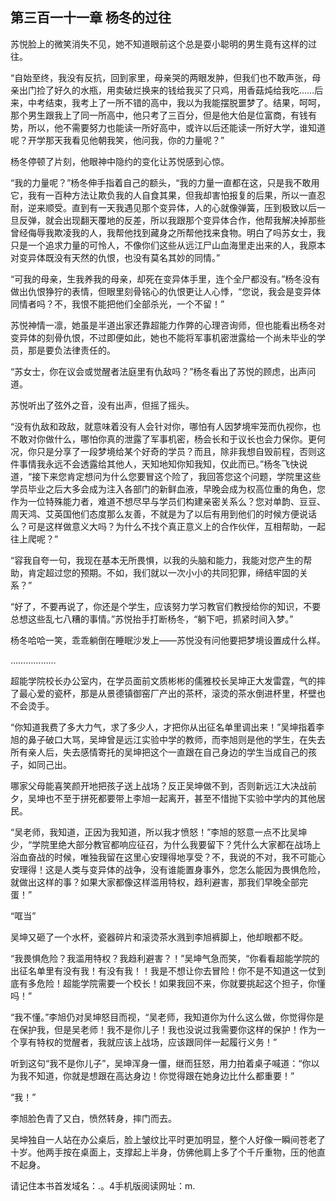 ## 第三百一十一章 杨冬的过往
苏悦脸上的微笑消失不见，她不知道眼前这个总是耍小聪明的男生竟有这样的过往。

“自始至终，我没有反抗，回到家里，母亲哭的两眼发肿，但我们也不敢声张，母亲出门捡了好久的水瓶，用卖破烂换来的钱给我买了只鸡，用香菇炖给我吃……后来，中考结束，我考上了一所不错的高中，我以为我能摆脱噩梦了。结果，呵呵，那个男生跟我上了同一所高中，他只考了三百分，但是他大伯是位富商，有钱有势，所以，他不需要努力也能读一所好高中，或许以后还能读一所好大学，谁知道呢？开学那天我看见他朝我笑，他问我，你的力量呢？”

杨冬停顿了片刻，他眼神中隐约的变化让苏悦感到心惊。

“我的力量呢？”杨冬伸手指着自己的额头，“我的力量一直都在这，只是我不敢用它，我有一百种方法让欺负我的人自食其果，但我却害怕报复的后果，所以一直忍耐，逆来顺受。直到有一天我遇见那个变异体，人的心就像弹簧，压到极致以后一旦反弹，就会出现翻天覆地的反差，所以我跟那个变异体合作，他帮我解决掉那些曾经侮辱我欺凌我的人，我帮他找到藏身之所帮他找来食物。明白了吗苏女士，我只是一个追求力量的可怜人，不像你们这些从远江尸山血海里走出来的人，我原本对变异体既没有天然的仇恨，也没有莫名其妙的同情。”

“可我的母亲，生我养我的母亲，却死在变异体手里，连个全尸都没有。”杨冬没有做出仇恨狰狞的表情，但眼里刻骨铭心的仇恨更让人心悸，“您说，我会是变异体同情者吗？不，我恨不能把他们全部杀光，一个不留！”

苏悦神情一凛，她虽是半道出家还靠超能力作弊的心理咨询师，但也能看出杨冬对变异体的刻骨仇恨，不过即便如此，她也不能将军事机密泄露给一个尚未毕业的学员，那是要负法律责任的。

“苏女士，你在议会或觉醒者法庭里有仇敌吗？”杨冬看出了苏悦的顾虑，出声问道。

苏悦听出了弦外之音，没有出声，但摇了摇头。

“没有仇敌和政敌，就意味着没有人会针对你，哪怕有人因梦境牢笼而仇视你，也不敢对你做什么，哪怕你真的泄露了军事机密，杨会长和于议长也会力保你。更何况，你只是分享了一段梦境给某个好奇的学员？而且，除非我想自毁前程，否则这件事情我永远不会透露给其他人，天知地知你知我知，仅此而已。”杨冬飞快说道，“接下来您肯定想问为什么您要冒这个险了，我回答您这个问题，学院里这些学员毕业之后大多会成为注入各部门的新鲜血液，早晚会成为权高位重的角色，您作为一位特殊能力者，难道不想尽早与学员们构建亲密关系么？您对单韵、豆豆、周天鸿、艾英国他们态度那么友善，不就是为了以后有用到他们的时候方便说话么？可是这样做意义大吗？为什么不找个真正意义上的合作伙伴，互相帮助，一起往上爬呢？”

“容我自夸一句，我现在基本无所畏惧，以我的头脑和能力，我能对您产生的帮助，肯定超过您的预期。不如，我们就以一次小小的共同犯罪，缔结牢固的关系？”

“好了，不要再说了，你还是个学生，应该努力学习教官们教授给你的知识，不要总想这些乱七八糟的事情。”苏悦抬手打断杨冬，“躺下吧，抓紧时间入梦。”

杨冬哈哈一笑，乖乖躺倒在睡眠沙发上——苏悦没有问他要把梦境设置成什么样。

………………

超能学院校长办公室内，在学员面前文质彬彬的儒雅校长吴坤正大发雷霆，气的摔了最心爱的瓷杯，那是从景德镇御窑厂产出的茶杯，滚烫的茶水倒进杯里，杯壁也不会烫手。

“你知道我费了多大力气，求了多少人，才把你从出征名单里调出来！”吴坤指着李旭的鼻子破口大骂，吴坤曾是远江实验中学的教师，而李旭则是他的学生，在失去所有亲人后，失去感情寄托的吴坤把这个一直跟在自己身边的学生当成自己的孩子，如同己出。

哪家父母能喜笑颜开地把孩子送上战场？反正吴坤做不到，否则新远江大决战前夕，吴坤也不至于拼死都要带上李旭一起离开，甚至不惜抛下实验中学内的其他居民。

“吴老师，我知道，正因为我知道，所以我才愤怒！”李旭的怒意一点不比吴坤少，“学院里绝大部分教官都响应征召，为什么我要留下？凭什么大家都在战场上浴血奋战的时候，唯独我留在这里心安理得地享受？不，我说的不对，我不可能心安理得！这是人类与变异体的战争，没有谁能置身事外，您怎么能因为畏惧危险，就做出这样的事？如果大家都像这样滥用特权，趋利避害，那我们早晚全部完蛋！”

“哐当”

吴坤又砸了一个水杯，瓷器碎片和滚烫茶水溅到李旭裤脚上，他却眼都不眨。

“我畏惧危险？我滥用特权？我趋利避害？！”吴坤气急而笑，“你看看超能学院的出征名单里有没有我！有没有我！！我是不想让你去冒险！你不是不知道这一仗到底有多危险！超能学院需要一个校长！如果我回不来，你就要挑起这个担子，你懂吗！”

“我不懂。”李旭仍对吴坤怒目而视，“吴老师，我知道你为什么这么做，你觉得你是在保护我，但是吴老师！我不是你儿子！我也没说过我需要你这样的保护！作为一个享有特权的觉醒者，我就应该上战场，应该跟同伴一起履行义务！”

听到这句“我不是你儿子”，吴坤浑身一僵，继而狂怒，用力拍着桌子喊道：“你以为我不知道，你就是想跟在高达身边！你觉得跟在她身边比什么都重要！”

“我！”

李旭脸色青了又白，愤然转身，摔门而去。

吴坤独自一人站在办公桌后，脸上皱纹比平时更加明显，整个人好像一瞬间苍老了十岁。他两手按在桌面上，支撑起上半身，仿佛他肩上多了个千斤重物，压的他直不起身。

请记住本书首发域名：.。4手机版阅读网址：m.

